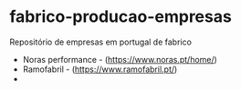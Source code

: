# fabrico-producao-empresas
Repositório de empresas em portugal de fabrico


- Noras performance - (https://www.noras.pt/home/)
- Ramofabril - (https://www.ramofabril.pt/)
- 
